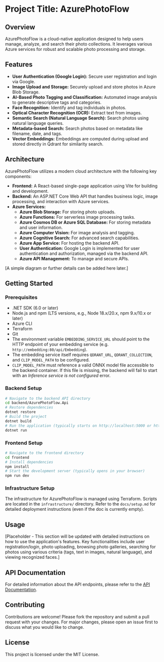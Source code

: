 # Project Title: AzurePhotoFlow

## Overview
AzurePhotoFlow is a cloud-native application designed to help users manage, analyze, and search their photo collections. It leverages various Azure services for robust and scalable photo processing and storage.

## Features
- **User Authentication (Google Login):** Secure user registration and login via Google.
- **Image Upload and Storage:** Securely upload and store photos in Azure Blob Storage.
- **AI-Based Photo Tagging and Classification:** Automated image analysis to generate descriptive tags and categories.
- **Face Recognition:** Identify and tag individuals in photos.
- **Optical Character Recognition (OCR):** Extract text from images.
- **Semantic Search (Natural Language Search):** Search photos using natural language queries.
- **Metadata-based Search:** Search photos based on metadata like filename, date, and tags.
- **Vector Embeddings:** Embeddings are computed during upload and stored directly in Qdrant for similarity search.

## Architecture
AzurePhotoFlow utilizes a modern cloud architecture with the following key components:
- **Frontend:** A React-based single-page application using Vite for building and development.
- **Backend:** An ASP.NET Core Web API that handles business logic, image processing, and interaction with Azure services.
- **Azure Services:**
    - **Azure Blob Storage:** For storing photo uploads.
    - **Azure Functions:** For serverless image processing tasks.
    - **Azure Cosmos DB or Azure SQL Database:** For storing metadata and user information.
    - **Azure Computer Vision:** For image analysis and tagging.
    - **Azure Cognitive Search:** For advanced search capabilities.
    - **Azure App Service:** For hosting the backend API.
    - **User Authentication:** Google Login is implemented for user authentication and authorization, managed via the backend API.
    - **Azure API Management:** To manage and secure APIs.

[A simple diagram or further details can be added here later.]

## Getting Started

### Prerequisites
- .NET SDK (6.0 or later)
- Node.js and npm (LTS versions, e.g., Node 18.x/20.x, npm 9.x/10.x or later)
- Azure CLI
- Terraform
- Git
- The environment variable `EMBEDDING_SERVICE_URL` should point to the HTTP endpoint of your embedding service (e.g. `http://embedding:80/api/Embedding`).
- The embedding service itself requires `QDRANT_URL`, `QDRANT_COLLECTION`, and `CLIP_MODEL_PATH` to be configured.
- `CLIP_MODEL_PATH` must reference a valid ONNX model file accessible to the backend container. If this file is missing, the backend will fail to start with an *Inference service is not configured* error.

### Backend Setup
```bash
# Navigate to the backend API directory
cd backend/AzurePhotoFlow.Api
# Restore dependencies
dotnet restore
# Build the project
dotnet build
# Run the application (typically starts on http://localhost:5000 or https://localhost:5001)
dotnet run
```

### Frontend Setup
```bash
# Navigate to the frontend directory
cd frontend
# Install dependencies
npm install
# Start the development server (typically opens in your browser)
npm run dev
```

### Infrastructure Setup
The infrastructure for AzurePhotoFlow is managed using Terraform. Scripts are located in the `infrastructure/` directory. Refer to the `docs/setup.md` for detailed deployment instructions (even if the doc is currently empty).

## Usage
[Placeholder - This section will be updated with detailed instructions on how to use the application's features. Key functionalities include user registration/login, photo uploading, browsing photo galleries, searching for photos using various criteria (tags, text in images, natural language), and viewing recognized faces.]

## API Documentation
For detailed information about the API endpoints, please refer to the [API Documentation](docs/api_endpoints.md).

## Contributing
Contributions are welcome! Please fork the repository and submit a pull request with your changes. For major changes, please open an issue first to discuss what you would like to change.

## License
This project is licensed under the MIT License.
